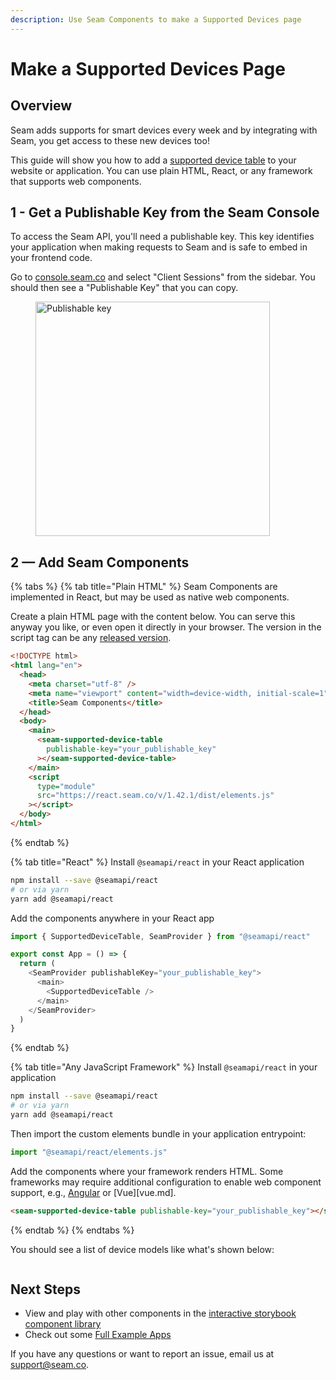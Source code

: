```yaml
---
description: Use Seam Components to make a Supported Devices page
---
```


# Make a Supported Devices Page

## Overview

Seam adds supports for smart devices every week and by integrating with Seam, you get access to these new devices too!

This guide will show you how to add a [supported device table](https://react.seam.co/?path=/docs/example-supporteddevicetable--docs) to your website or application. You can use plain HTML, React, or any framework that supports web components.

## 1 - Get a Publishable Key from the Seam Console

To access the Seam API, you'll need a publishable key. This key identifies your application when making requests to Seam and is safe to embed in your frontend code.

Go to [console.seam.co](https://console.seam.co) and select "Client Sessions" from the sidebar. You should then see a "Publishable Key" that you can copy.

<figure><img src="../../.gitbook/assets/publishable-key-copy.png" alt="Publishable key" width="375"><figcaption></figcaption></figure>

## 2 — Add Seam Components

{% tabs %}
{% tab title="Plain HTML" %}
Seam Components are implemented in React, but may be used as native web components.

Create a plain HTML page with the content below. You can serve this anyway you like, or even open it directly in your browser. The version in the script tag can be any [released version](https://github.com/seamapi/react/releases).

```html
<!DOCTYPE html>
<html lang="en">
  <head>
    <meta charset="utf-8" />
    <meta name="viewport" content="width=device-width, initial-scale=1" />
    <title>Seam Components</title>
  </head>
  <body>
    <main>
      <seam-supported-device-table
        publishable-key="your_publishable_key"
      ></seam-supported-device-table>
    </main>
    <script
      type="module"
      src="https://react.seam.co/v/1.42.1/dist/elements.js"
    ></script>
  </body>
</html>
```
{% endtab %}

{% tab title="React" %}
Install `@seamapi/react` in your React application

```bash
npm install --save @seamapi/react
# or via yarn
yarn add @seamapi/react
```

Add the components anywhere in your React app

```javascript
import { SupportedDeviceTable, SeamProvider } from "@seamapi/react"

export const App = () => {
  return (
    <SeamProvider publishableKey="your_publishable_key">
      <main>
        <SupportedDeviceTable />
      </main>
    </SeamProvider>
  )
}
```
{% endtab %}

{% tab title="Any JavaScript Framework" %}
Install `@seamapi/react` in your application

```bash
npm install --save @seamapi/react
# or via yarn
yarn add @seamapi/react
```

Then import the custom elements bundle in your application entrypoint:

```javascript
import "@seamapi/react/elements.js"
```

Add the components where your framework renders HTML. Some frameworks may require additional configuration to enable web component support, e.g., [Angular](angular.md) or [Vue][vue.md].

```html
<seam-supported-device-table publishable-key="your_publishable_key"></seam-supported-device-table>
```
{% endtab %}
{% endtabs %}

You should see a list of device models like what's shown below:

<figure><img src="https://3624860916-files.gitbook.io/~/files/v0/b/gitbook-x-prod.appspot.com/o/spaces%2FxnN2A67918om1UthYWsF%2Fuploads%2FyvmI7GxNyxhebqR99ZwF%2FScreen%20Shot%202023-06-30%20at%209.46.33%20AM.png?alt=media&#x26;token=18a6ad74-0f9f-4e18-8c15-57371c461044" alt=""><figcaption></figcaption></figure>

## Next Steps

* View and play with other components in the [interactive storybook component library](https://react.seam.co/)
* Check out some [Full Example Apps](https://github.com/seamapi/react/tree/main/examples)

If you have any questions or want to report an issue, email us at support@seam.co.
